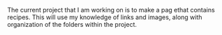 The current project that I am working on is to make a pag ethat contains recipes. This will use my knowledge of links and images, along with organization of the folders within the project.